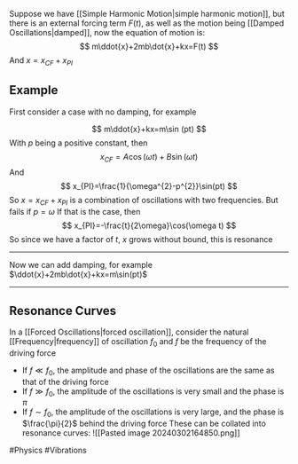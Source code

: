 Suppose we have [[Simple Harmonic Motion|simple harmonic motion]], but there is an external forcing term $F(t)$, as well as the motion being [[Damped Oscillations|damped]], now the equation of motion is:
$$
m\ddot{x}+2mb\dot{x}+kx=F(t)
$$
And $x=x_{CF}+x_{PI}$
## Example
First consider a case with no damping, for example

$$
m\ddot{x}+kx=m\sin (pt)
$$
With $p$ being a positive constant, then
$$
x_{CF}=A\cos(\omega t)+B\sin(\omega t)
$$
And 
$$
x_{PI}=\frac{1}{\omega^{2}-p^{2}}\sin(pt)
$$
So $x=x_{CF}+x_{PI}$ is a combination of oscillations with two frequencies. But fails if $p=\omega$
If that is the case, then
$$
x_{PI}=-\frac{t}{2\omega}\cos(\omega t)
$$
So since we have a factor of $t$, $x$ grows without bound, this is resonance
___
Now we can add damping, for example $\ddot{x}+2mb\dot{x}+kx=m\sin(pt)$



___
## Resonance Curves
In a [[Forced Oscillations|forced oscillation]], consider the natural [[Frequency|frequency]] of oscillation $f_{0}$ and $f$ be the frequency of the driving force
- If $f\ll f_{0}$, the amplitude and phase of the oscillations are the same as that of the driving force
- If $f\gg f_{0}$, the amplitude of the oscillations is very small and the phase is $\pi$
- If $f\sim f_{0}$, the amplitude of the oscillations is very large, and the phase is $\frac{\pi}{2}$ behind the driving force
These can be collated into resonance curves:
![[Pasted image 20240302164850.png]]

#Physics #Vibrations 